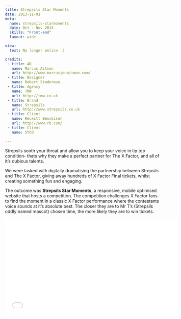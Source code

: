 ```yaml
---
title: Strepsils Star Moments
date: 2013-11-01
meta:
  name: strepsils-starmoments
  date: Oct - Nov 2013
  skills: "Front-end"
  layout: wide

view:
  text: No longer online :(

credits:
 - title: AD
   name: Marcus Aitman
   url: http://www.marcusjonaitman.com/
 - title: Designer
   name: Robert Sinderman
 - title: Agency
   name: TMW
   url: http://tmw.co.uk
 - title: Brand
   name: Strepsils
   url: http://www.strepsils.co.uk
 - title: Client
   name: Reckitt Benckiser
   url: http://www.rb.com/
 - title: Client
   name: SYCO

---
```

Strepsils sooth your throat and allow you to keep your voice in tip top condition- thats why they make a perfect partner for The X Factor, and all of it’s dubious talents.

We were tasked with digitally dramatising the partnership between Strepsils and The X Factor, giving away hundreds of X Factor Final tickets, whilst creating something fun and engaging.

The outcome was **Strepsils Star Moments**, a responsive, mobile optimised website that hosts a competition. The competition challenges X Factor fans to find the moment in a classic X Factor performance where the contestants voice sounds at it’s absolute best. The closer they are to Mr T’s (Strepsils oddly named mascot) chosen time, the more likely they are to win tickets.

<div class="fluidVideo">
	<iframe width="560" height="315" src="//www.youtube-nocookie.com/embed/sbf_iq-aYgM" frameborder="0" allowfullscreen></iframe>
</div>
